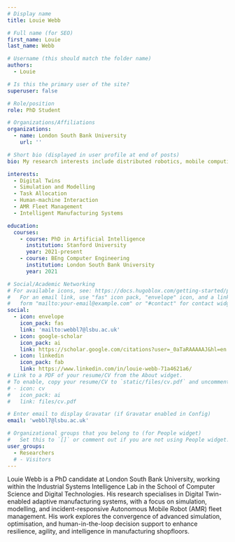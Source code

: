 ```yaml
---
# Display name
title: Louie Webb

# Full name (for SEO)
first_name: Louie
last_name: Webb

# Username (this should match the folder name)
authors:
  - Louie

# Is this the primary user of the site?
superuser: false

# Role/position
role: PhD Student

# Organizations/Affiliations
organizations:
  - name: London South Bank University
    url: ''

# Short bio (displayed in user profile at end of posts)
bio: My research interests include distributed robotics, mobile computing and programmable matter.

interests:
  - Digital Twins
  - Simulation and Modelling
  - Task Allocation
  - Human-machine Interaction
  - AMR Fleet Management
  - Intelligent Manufacturing Systems

education:
  courses:
    - course: PhD in Artificial Intelligence
      institution: Stanford University
      year: 2021-present
    - course: BEng Computer Engineering
      institution: London South Bank University
      year: 2021

# Social/Academic Networking
# For available icons, see: https://docs.hugoblox.com/getting-started/page-builder/#icons
#   For an email link, use "fas" icon pack, "envelope" icon, and a link in the
#   form "mailto:your-email@example.com" or "#contact" for contact widget.
social:
  - icon: envelope
    icon_pack: fas
    link: 'mailto:webbl7@lsbu.ac.uk'
  - icon: google-scholar
    icon_pack: ai
    link: https://scholar.google.com/citations?user=_0aTaRAAAAAJ&hl=en 
  - icon: linkedin
    icon_pack: fab
    link: https://www.linkedin.com/in/louie-webb-71a4621a6/ 
# Link to a PDF of your resume/CV from the About widget.
# To enable, copy your resume/CV to `static/files/cv.pdf` and uncomment the lines below.
# - icon: cv
#   icon_pack: ai
#   link: files/cv.pdf

# Enter email to display Gravatar (if Gravatar enabled in Config)
email: 'webbl7@lsbu.ac.uk'

# Organizational groups that you belong to (for People widget)
#   Set this to `[]` or comment out if you are not using People widget.
user_groups:
  - Researchers
  # - Visitors
---
```


Louie Webb is a PhD candidate at London South Bank University, working within the Industrial Systems Intelligence Lab in the School of Computer Science and Digital Technologies. His research specialises in Digital Twin-enabled adaptive manufacturing systems, with a focus on simulation, modelling, and incident-responsive Autonomous Mobile Robot (AMR) fleet management. His work explores the convergence of advanced simulation, optimisation, and human-in-the-loop decision support to enhance resilience, agility, and intelligence in manufacturing shopfloors.

